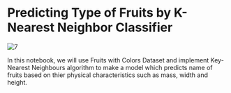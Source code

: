 # Predicting Type of Fruits by K-Nearest Neighbor Classifier

![7](https://user-images.githubusercontent.com/69224996/97064425-9c647000-155a-11eb-97fa-fee1c4be2f7a.jpg)

In this notebook, we will use Fruits with Colors Dataset and implement Key-Nearest Neighbours algorithm to make a model which predicts name of fruits based on thier physical characteristics such as mass, width and height.

